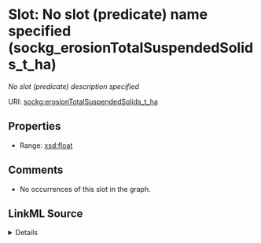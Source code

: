 

# Slot: No slot (predicate) name specified (sockg_erosionTotalSuspendedSolids_t_ha)


_No slot (predicate) description specified_







URI: [sockg:erosionTotalSuspendedSolids_t_ha](https://idir.uta.edu/sockg-ontology/docs/erosionTotalSuspendedSolids_t_ha)



<!-- no inheritance hierarchy -->








## Properties

* Range: [xsd:float](http://www.w3.org/2001/XMLSchema#float)





## Comments

* No occurrences of this slot in the graph.



## LinkML Source

<details>

```yaml
name: sockg_erosionTotalSuspendedSolids_t_ha
description: No slot (predicate) description specified
title: No slot (predicate) name specified
comments:
- No occurrences of this slot in the graph.
from_schema: soc-kg
rank: 1000
domain: sockg_WaterQualityArea
slot_uri: sockg:erosionTotalSuspendedSolids_t_ha
alias: sockg_erosionTotalSuspendedSolids_t_ha
range: float

```
</details>